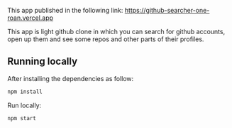 This app published in the following link:
https://github-searcher-one-roan.vercel.app

This app is light github clone in which you can search for github accounts, open up them and see some repos and other parts of their profiles.


## Running locally

After installing the dependencies as follow:

```sh
npm install
```

Run locally:

```sh
npm start
```
